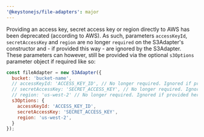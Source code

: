 ```yaml
---
'@keystonejs/file-adapters': major
---
```


Providing an access key, secret access key or region directly to AWS has been deprecated (according to AWS). As such, parameters `accessKeyId`, `secretAccessKey` and `region` are no longer `required` on the S3Adapter's constructor and - if provided this way - are ignored by the S3Adapter. These parameters can however, still be provided via the optional `s3Options` parameter object if required like so:

``` Javascript
const fileAdapter = new S3Adapter({
  bucket: 'bucket-name',
  // accessKeyId: 'ACCESS_KEY_ID', // No longer required. Ignored if provided here
  // secretAccessKey: 'SECRET_ACCESS_KEY', // No longer required. Ignored if provided here
  // region: 'us-west-2' // No longer required. Ignored if provided here
  s3Options: {
    accessKeyId: 'ACCESS_KEY_ID',
    secretAccessKey: 'SECRET_ACCESS_KEY',
    region: 'us-west-2',
  }
});
```
